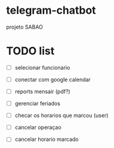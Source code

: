 # telegram-chatbot
projeto SABAO

# TODO list

- [ ] selecionar funcionario

- [ ] conectar com google calendar

- [ ] reports mensair (pdf?)

- [ ] gerenciar feriados

- [ ] checar os horarios que marcou (user)

- [ ] cancelar operaçao

- [ ] cancelar horario marcado
